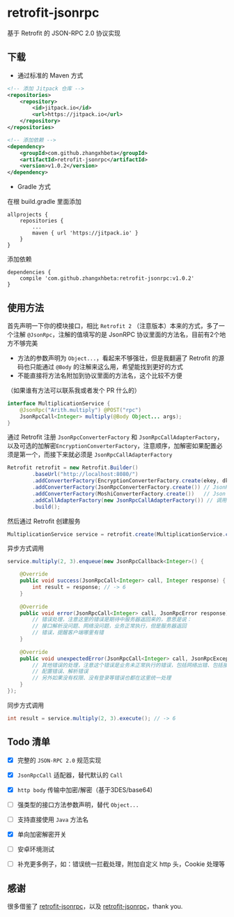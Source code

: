 # retrofit-jsonrpc

基于 Retrofit 的 JSON-RPC 2.0 协议实现

## 下载

* 通过标准的 Maven 方式

```xml
<!-- 添加 Jitpack 仓库 -->
<repositories>
    <repository>
        <id>jitpack.io</id>
        <url>https://jitpack.io</url>
    </repository>
</repositories>

<!-- 添加依赖 -->
<dependency>
    <groupId>com.github.zhangxhbeta</groupId>
    <artifactId>retrofit-jsonrpc</artifactId>
    <version>v1.0.2</version>
</dependency>
```

* Gradle 方式

在根 build.gradle 里面添加
```
allprojects {
    repositories {
        ...
        maven { url 'https://jitpack.io' }
    }
}
```
添加依赖
```
dependencies {
    compile 'com.github.zhangxhbeta:retrofit-jsonrpc:v1.0.2'
}
```

## 使用方法

首先声明一下你的模块接口，相比 `Retrofit 2` （注意版本）本来的方式，多了一个注解 `@JsonRpc`，注解的值填写的是 JsonRPC 协议里面的方法名，目前有2个地方不够完美

* 方法的参数声明为 `Object...`，看起来不够强壮，但是我翻遍了 Retrofit 的源码也只能通过 `@Body` 的注解来这么用，希望能找到更好的方式
* 不能直接将方法名附加到协议里面的方法名，这个比较不方便

（如果谁有方法可以联系我或者发个 PR 什么的）

```java
interface MultiplicationService {
    @JsonRpc("Arith.multiply") @POST("rpc")
    JsonRpcCall<Integer> multiply(@Body Object... args);
}
```
通过 Retrofit 注册 `JsonRpcConverterFactory` 和 `JsonRpcCallAdapterFactory`，以及可选的加解密`EncryptionConverterFactory`，注意顺序，加解密如果配置必须是第一个，而接下来就必须是 `JsonRpcCallAdapterFactory`

```java
Retrofit retrofit = new Retrofit.Builder()
        .baseUrl("http://localhost:8080/")
        .addConverterFactory(EncryptionConverterFactory.create(ekey, dkey)) // 加密／解密配置（可选）
        .addConverterFactory(JsonRpcConverterFactory.create()) // JsonRpc 转换器，一定要配置
        .addConverterFactory(MoshiConverterFactory.create())   // Json 转换器，也可以选择其他比如 Gson
        .addCallAdapterFactory(new JsonRpcCallAdapterFactory()) // 调用适配器，用于支持 JsonRpcCall，建议加上
        .build();
```

然后通过 Retrofit 创建服务

```java
MultiplicationService service = retrofit.create(MultiplicationService.class);
```

异步方式调用

```java
service.multiply(2, 3).enqueue(new JsonRpcCallback<Integer>() {

    @Override
    public void success(JsonRpcCall<Integer> call, Integer response) {
        int result = response; // -> 6
    }
    
    @Override
    public void error(JsonRpcCall<Integer> call, JsonRpcError response) {
        // 错误处理，注意这里的错误是期待中服务器返回来的，意思是说：
        // 接口解析没问题、网络没问题，业务正常执行，但是服务器返回
        // 错误，提醒客户端哪里有错
    }
    
    @Override
    public void unexpectedError(JsonRpcCall<Integer> call, JsonRpcException t) {
        // 其他错误的处理，注意这个错误是业务未正常执行的错误，包括网络出错、包括接口
        // 配置错误、解析错误
        // 另外如果没有权限、没有登录等错误也都在这里统一处理
    }
});
```

同步方式调用

```java
int result = service.multiply(2, 3).execute(); // -> 6
```

## Todo 清单

- [x] 完整的 `JSON-RPC 2.0` 规范实现
- [x] `JsonRpcCall` 适配器，替代默认的 `Call`
- [x] `http body` 传输中加密/解密（基于3DES/base64)
- [ ] 强类型的接口方法参数声明，替代 `Object...`
- [ ] 支持直接使用 `Java` 方法名
- [x] 单向加密解密开关
- [ ] 安卓环境测试
- [ ] 补充更多例子，如：错误统一拦截处理，附加自定义 http 头，Cookie 处理等



## 感谢

很多借鉴了 [retrofit-jsonrpc](https://github.com/segmentio/retrofit-jsonrpc)，以及 [retrofit-jsonrpc](https://github.com/Tolriq/retrofit-jsonrpc)，thank you.
